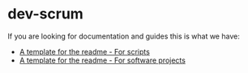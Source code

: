 # dev-scrum

If you are looking for documentation and guides this is what we have:

* [A template for the readme - For scripts](readme_template_for_scripts.md)
* [A template for the readme - For software projects](readme_template.md)
